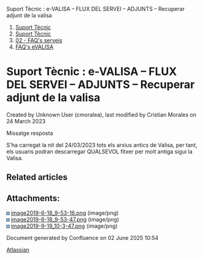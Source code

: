 Suport Tècnic : e-VALISA – FLUX DEL SERVEI – ADJUNTS – Recuperar adjunt de la valisa  

1.  [Suport Tècnic](index.html)
2.  [Suport Tècnic](13893782.html)
3.  [02 - FAQ's serveis](26313393.html)
4.  [FAQ's eVALISA](28705569.html)

Suport Tècnic : e-VALISA – FLUX DEL SERVEI – ADJUNTS – Recuperar adjunt de la valisa
====================================================================================

Created by Unknown User (cmoralea), last modified by Cristian Morales on 24 March 2023

Missatge resposta

S'ha carregat la nit del 24/03/2023 tots els arxius antics de Valisa, per tant, els usuaris podran descarregar QUALSEVOL fitxer per molt antiga sigui la Valisa. 

  

Related articles
----------------

  

Attachments:
------------

![](images/icons/bullet_blue.gif) [image2019-6-18\_9-53-16.png](attachments/26313205/26315802.png) (image/png)  
![](images/icons/bullet_blue.gif) [image2019-6-18\_9-53-47.png](attachments/26313205/26315798.png) (image/png)  
![](images/icons/bullet_blue.gif) [image2019-9-19\_10-3-47.png](attachments/26313205/28704796.png) (image/png)  

Document generated by Confluence on 02 June 2025 10:54

[Atlassian](http://www.atlassian.com/)